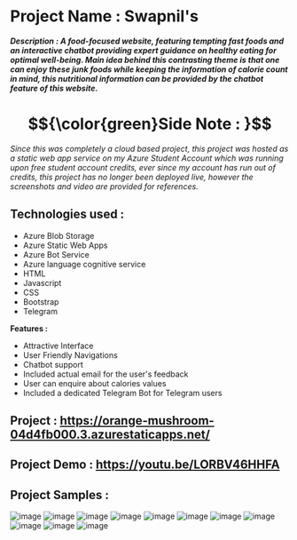 # Project Name : Swapnil's 

_**Description : 
A food-focused website, featuring tempting fast foods and an interactive chatbot providing expert guidance on healthy eating for optimal well-being.
Main idea behind this contrasting theme is that one can enjoy these
junk foods while keeping the information of calorie count in mind, this nutritional information can be provided by the chatbot feature of this website.**_

# $${\color{green}Side Note : }$$	
_Since this was completely a cloud based project,
this project was hosted as a static web app service on my Azure Student Account 
which was running upon free student account credits, 
ever since my account has run out of credits, this project has no longer been deployed live, 
however the screenshots and video are provided for references._

## Technologies used :
* Azure Blob Storage
* Azure Static Web Apps
* Azure Bot Service
* Azure language cognitive service
* HTML
* Javascript
* CSS
* Bootstrap
* Telegram 

**Features :**

* Attractive Interface
* User Friendly Navigations 
* Chatbot support
* Included actual email for the user's feedback
* User can enquire about calories values
* Included a dedicated Telegram Bot for Telegram users

## Project : https://orange-mushroom-04d4fb000.3.azurestaticapps.net/

## Project Demo : https://youtu.be/LORBV46HHFA


## Project Samples : 

![image](https://github.com/swap72/msfrtproject/assets/63197684/c5e6ba7a-31a7-4691-83e7-1c18d7e84668)
![image](https://github.com/swap72/msfrtproject/assets/63197684/36f947d7-e931-4faa-af44-ac61bc22678d)
![image](https://github.com/swap72/msfrtproject/assets/63197684/9f9a4173-156b-452f-8a6d-f21b723caffd)
![image](https://github.com/swap72/msfrtproject/assets/63197684/c3aaf118-3970-49e9-8f89-e639e07983e8)
![image](https://github.com/swap72/msfrtproject/assets/63197684/d46f2594-63a3-41de-bdaf-75aad4364825)
![image](https://github.com/swap72/msfrtproject/assets/63197684/f04c2912-ff40-4ed5-97d7-bf1b0a8ffff3)
![image](https://github.com/swap72/msfrtproject/assets/63197684/537c66b9-149a-4246-88cd-865b74fcfc5c)
![image](https://github.com/swap72/msfrtproject/assets/63197684/73058f7e-79ad-455d-b905-936cfd2bf939)
![image](https://github.com/swap72/msfrtproject/assets/63197684/1d6c5063-73df-4b8c-9dac-3eb010bbf390)
![image](https://github.com/swap72/msfrtproject/assets/63197684/6f7ef7d3-3564-43bd-a714-8ea69f9cdd90)
![image](https://github.com/swap72/msfrtproject/assets/63197684/a4481069-c5b3-4335-b383-1cb319a149a8)
